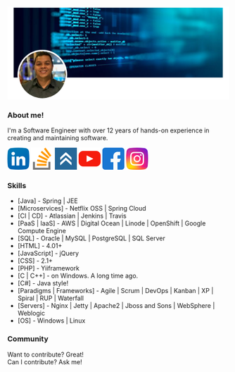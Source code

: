 ![banner](https://raw.githubusercontent.com/joseosuna-engineer/joseosuna-engineer/master/assets/profile-banner.png)

### About me!

I'm a Software Engineer with over 12 years of hands-on experience in creating and maintaining software.

[![Linkedin](https://raw.githubusercontent.com/joseosuna-engineer/joseosuna-engineer/master/assets/linkedin.svg)](https://www.linkedin.com/in/joseosuna/) [![StackOverflow](https://raw.githubusercontent.com/joseosuna-engineer/joseosuna-engineer/master/assets/stack-overflow.svg)](https://stackoverflow.com/users/14111159/jose-osuna) [![Acclaim](https://raw.githubusercontent.com/joseosuna-engineer/joseosuna-engineer/master/assets/acclaim.svg)](https://www.youracclaim.com/users/jose-misael-osuna-barrios/badges) [![Youtube](https://raw.githubusercontent.com/joseosuna-engineer/joseosuna-engineer/master/assets/youtube.svg)](https://www.youtube.com/channel/UCgNzGr0EoS9Q9Qi6K-hb0Dg) [![Facebook](https://raw.githubusercontent.com/joseosuna-engineer/joseosuna-engineer/master/assets/facebook.svg)](https://www.facebook.com/joseosuna.engineer) [![Instagram](https://raw.githubusercontent.com/joseosuna-engineer/joseosuna-engineer/master/assets/instagram.svg)](https://www.instagram.com/joseosuna.engineer/) 

### Skills

* [Java] - Spring | JEE
* [Microservices] - Netflix OSS | Spring Cloud
* [CI | CD] - Atlassian | Jenkins | Travis
* [PaaS | IaaS] - AWS | Digital Ocean | Linode | OpenShift | Google Compute Engine
* [SQL] - Oracle | MySQL | PostgreSQL | SQL Server
* [HTML] -  4.01+
* [JavaScript] - jQuery
* [CSS] - 2.1+
* [PHP] - Yiiframework
* [C | C++] - on Windows. A long time ago.
* [C#] - Java style!
* [Paradigms | Frameworks] - Agile | Scrum | DevOps | Kanban | XP | Spiral | RUP | Waterfall
* [Servers] - Nginx | Jetty | Apache2 | Jboss and Sons | WebSphere | Weblogic
* [OS] - Windows | Linux

### Community

Want to contribute? Great! <br />
Can I contribute? Ask me!
